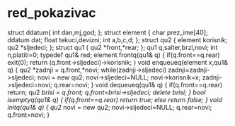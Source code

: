 red_pokazivac
=============

struct ddatum{        int dan,mj,god;        };  struct element {        char prez_ime[40];        ddatum dat;        float tekuci,devizni;        int a,b,c,d;        };  struct qu2 {        element korisnik;        qu2 *sljedeci;        };  struct qu1 {        qu2 *front,*rear;        };          qu1 q,salter,brzi,novi; int n,platiti=0; typedef qu1&amp; red;  element frontq(qu1&amp; q) {      if(q.front==q.rear) exit(0);      return (q.front->sljedeci)->korisnik;      }       void enqueueq(element x,qu1&amp; q) {      qu2 *zadnji = q.front,*novi;      while(zadnji->sljedeci) zadnji=zadnji->sljedeci;      novi = new qu2;      novi->sljedeci=NULL;      novi->korisnik=x;      zadnji->sljedeci=novi;      q.rear=novi;      }       void dequeueq(qu1&amp; q) {      if(q.front==q.rear) return;      qu2 *brisi = q.front;      q.front=brisi->sljedeci;      delete brisi;      }  bool isemptyq(qu1&amp; q) {      if(q.front==q.rear) return true;      else return false;      }       void initq(qu1&amp; q) {      qu2* novi = new qu2;      novi->sljedeci=NULL;      q.rear=novi;      q.front=novi;      }  